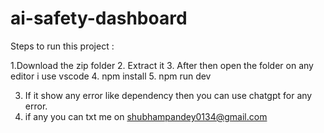 # ai-safety-dashboard
Steps to run this project :

1.Download the zip folder 
2. Extract it
3. After then open the folder on any editor i use vscode
4. npm install
5. npm run dev

3. If it show any error like dependency then you can use chatgpt for any error.
4. if any you can txt me on shubhampandey0134@gmail.com
